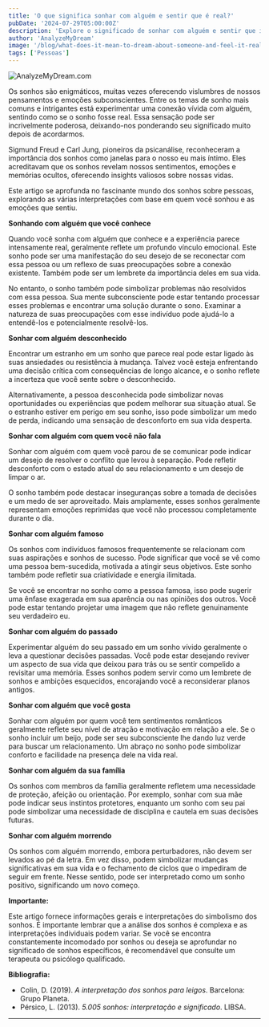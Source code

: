 ```yaml
---
title: 'O que significa sonhar com alguém e sentir que é real?'
pubDate: '2024-07-29T05:00:00Z'
description: 'Explore o significado de sonhar com alguém e sentir que isso é real, incluindo amigos, familiares, conhecidos, estranhos e pessoas famosas.'
author: 'AnalyzeMyDream'
image: '/blog/what-does-it-mean-to-dream-about-someone-and-feel-it-real.jpeg'
tags: ['Pessoas']
---
```


![AnalyzeMyDream.com](/blog/what-does-it-mean-to-dream-about-someone-and-feel-it-real.jpeg)


Os sonhos são enigmáticos, muitas vezes oferecendo vislumbres de nossos pensamentos e emoções subconscientes. Entre os temas de sonho mais comuns e intrigantes está experimentar uma conexão vívida com alguém, sentindo como se o sonho fosse real. Essa sensação pode ser incrivelmente poderosa, deixando-nos ponderando seu significado muito depois de acordarmos. 

Sigmund Freud e Carl Jung, pioneiros da psicanálise, reconheceram a importância dos sonhos como janelas para o nosso eu mais íntimo. Eles acreditavam que os sonhos revelam nossos sentimentos, emoções e memórias ocultos, oferecendo insights valiosos sobre nossas vidas. 

Este artigo se aprofunda no fascinante mundo dos sonhos sobre pessoas, explorando as várias interpretações com base em quem você sonhou e as emoções que sentiu. 

**Sonhando com alguém que você conhece**

Quando você sonha com alguém que conhece e a experiência parece intensamente real, geralmente reflete um profundo vínculo emocional. Este sonho pode ser uma manifestação do seu desejo de se reconectar com essa pessoa ou um reflexo de suas preocupações sobre a conexão existente. Também pode ser um lembrete da importância deles em sua vida. 

No entanto, o sonho também pode simbolizar problemas não resolvidos com essa pessoa. Sua mente subconsciente pode estar tentando processar esses problemas e encontrar uma solução durante o sono. Examinar a natureza de suas preocupações com esse indivíduo pode ajudá-lo a entendê-los e potencialmente resolvê-los.

**Sonhar com alguém desconhecido**

Encontrar um estranho em um sonho que parece real pode estar ligado às suas ansiedades ou resistência à mudança. Talvez você esteja enfrentando uma decisão crítica com consequências de longo alcance, e o sonho reflete a incerteza que você sente sobre o desconhecido.

Alternativamente, a pessoa desconhecida pode simbolizar novas oportunidades ou experiências que podem melhorar sua situação atual. Se o estranho estiver em perigo em seu sonho, isso pode simbolizar um medo de perda, indicando uma sensação de desconforto em sua vida desperta.

**Sonhar com alguém com quem você não fala**

Sonhar com alguém com quem você parou de se comunicar pode indicar um desejo de resolver o conflito que levou à separação. Pode refletir desconforto com o estado atual do seu relacionamento e um desejo de limpar o ar.

O sonho também pode destacar inseguranças sobre a tomada de decisões e um medo de ser aproveitado. Mais amplamente, esses sonhos geralmente representam emoções reprimidas que você não processou completamente durante o dia.

**Sonhar com alguém famoso**

Os sonhos com indivíduos famosos frequentemente se relacionam com suas aspirações e sonhos de sucesso. Pode significar que você se vê como uma pessoa bem-sucedida, motivada a atingir seus objetivos. Este sonho também pode refletir sua criatividade e energia ilimitada.

Se você se encontrar no sonho como a pessoa famosa, isso pode sugerir uma ênfase exagerada em sua aparência ou nas opiniões dos outros. Você pode estar tentando projetar uma imagem que não reflete genuinamente seu verdadeiro eu.

**Sonhar com alguém do passado**

Experimentar alguém do seu passado em um sonho vívido geralmente o leva a questionar decisões passadas. Você pode estar desejando reviver um aspecto de sua vida que deixou para trás ou se sentir compelido a revisitar uma memória. Esses sonhos podem servir como um lembrete de sonhos e ambições esquecidos, encorajando você a reconsiderar planos antigos.

**Sonhar com alguém que você gosta**

Sonhar com alguém por quem você tem sentimentos românticos geralmente reflete seu nível de atração e motivação em relação a ele. Se o sonho incluir um beijo, pode ser seu subconsciente lhe dando luz verde para buscar um relacionamento. Um abraço no sonho pode simbolizar conforto e facilidade na presença dele na vida real.

**Sonhar com alguém da sua família**

Os sonhos com membros da família geralmente refletem uma necessidade de proteção, afeição ou orientação. Por exemplo, sonhar com sua mãe pode indicar seus instintos protetores, enquanto um sonho com seu pai pode simbolizar uma necessidade de disciplina e cautela em suas decisões futuras.

**Sonhar com alguém morrendo**

Os sonhos com alguém morrendo, embora perturbadores, não devem ser levados ao pé da letra. Em vez disso, podem simbolizar mudanças significativas em sua vida e o fechamento de ciclos que o impediram de seguir em frente. Nesse sentido, pode ser interpretado como um sonho positivo, significando um novo começo.

**Importante:** 

Este artigo fornece informações gerais e interpretações do simbolismo dos sonhos. É importante lembrar que a análise dos sonhos é complexa e as interpretações individuais podem variar. Se você se encontra constantemente incomodado por sonhos ou deseja se aprofundar no significado de sonhos específicos, é recomendável que consulte um terapeuta ou psicólogo qualificado.

**Bibliografia:**

* Colin, D. (2019). *A interpretação dos sonhos para leigos*. Barcelona: Grupo Planeta.
* Pérsico, L. (2013). *5.005 sonhos: interpretação e significado*. LIBSA.

---